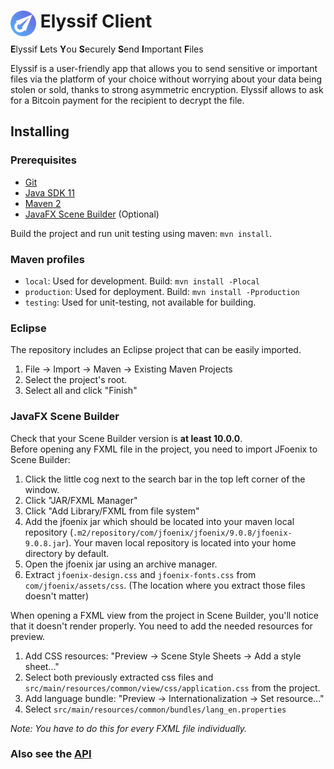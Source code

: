 <h1 height="256"><img align="left" width="41" height="41" src=".github/logo48.png">&nbsp;Elyssif Client</h1>

**E**lyssif **L**ets **Y**ou **S**ecurely **S**end **I**mportant **F**iles

Elyssif is a user-friendly app that allows you to send sensitive or important files via the platform of your choice without worrying about your data being stolen or sold, thanks to strong asymmetric encryption. Elyssif allows to ask for a Bitcoin payment for the recipient to decrypt the file.

## Installing

### Prerequisites
- [Git](https://git-scm.com)
- [Java SDK 11](https://www.oracle.com/technetwork/java/javase/downloads/jdk11-downloads-5066655.html)
- [Maven 2](https://maven.apache.org/)
- [JavaFX Scene Builder](https://gluonhq.com/products/scene-builder/) (Optional)

Build the project and run unit testing using maven: `mvn install`.  

### Maven profiles

- `local`: Used for development. Build: `mvn install -Plocal`
- `production`: Used for deployment. Build: `mvn install -Pproduction`
- `testing`: Used for unit-testing, not available for building.


### Eclipse

The repository includes an Eclipse project that can be easily imported.  

1. File -> Import -> Maven -> Existing Maven Projects
2. Select the project's root.
3. Select all and click "Finish"

### JavaFX Scene Builder

Check that your Scene Builder version is **at least 10.0.0**.  
Before opening any FXML file in the project, you need to import JFoenix to Scene Builder:  

1. Click the little cog next to the search bar in the top left corner of the window.
2. Click "JAR/FXML Manager"
3. Click "Add Library/FXML from file system"
4. Add the jfoenix jar which should be located into your maven local repository (`.m2/repository/com/jfoenix/jfoenix/9.0.8/jfoenix-9.0.8.jar`). Your maven local repository is located into your home directory by default.
5. Open the jfoenix jar using an archive manager.
6. Extract `jfoenix-design.css` and `jfoenix-fonts.css` from `com/jfoenix/assets/css`. (The location where you extract those files doesn't matter)

When opening a FXML view from the project in Scene Builder, you'll notice that it doesn't render properly. You need to add the needed resources for preview.

1. Add CSS resources: "Preview -> Scene Style Sheets -> Add a style sheet..."
2. Select both previously extracted css files and `src/main/resources/common/view/css/application.css` from the project.
3. Add language bundle: "Preview -> Internationalization -> Set resource..."
4. Select `src/main/resources/common/bundles/lang_en.properties`

*Note: You have to do this for every FXML file individually.*

### Also see the [API](https://github.com/System-Glitch/Elyssif-API)
